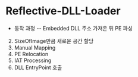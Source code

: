 # Reflective-DLL-Loader

- 동작 과정
-- Embedded DLL 주소 가져온 뒤 PE 파싱
2. SizeOfImage만큼 새로운 공간 할당
3. Manual Mapping
4. PE Relocation
5. IAT Processing
6. DLL EntryPoint 호출
